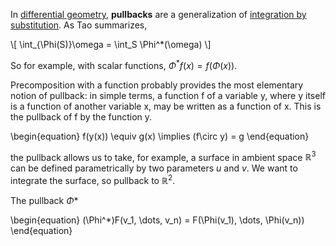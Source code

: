In [differential geometry](./Home), **pullbacks** are a generalization of [integration by substitution](../Calculus/Integral#integration-by-substitution). As Tao summarizes,

\\[
\int_{\Phi(S)}\omega = \int_S \Phi^*(\omega)
\\]

So for example, with scalar functions, $\Phi^*f(x)=f(\Phi(x))$. 


Precomposition with a function probably provides the most elementary notion of pullback: in simple terms, a function f of a variable y, where y itself is a function of another variable x, may be written as a function of x. This is the pullback of f by the function y.

\begin{equation}
f(y(x)) \equiv g(x) \implies (f\circ y) = g
\end{equation}

the pullback allows us to take, for example, a surface in ambient space $\mathbb{R}^3$ can be defined parametrically by two parameters $u$ and $v$. We want to integrate the surface, so pullback to $\mathbb{R}^2$.

The pullback $\Phi*$
  
\begin{equation}
(\Phi^*)F(v_1, \dots, v_n) = F(\Phi(v_1), \dots, \Phi(v_n))
\end{equation}